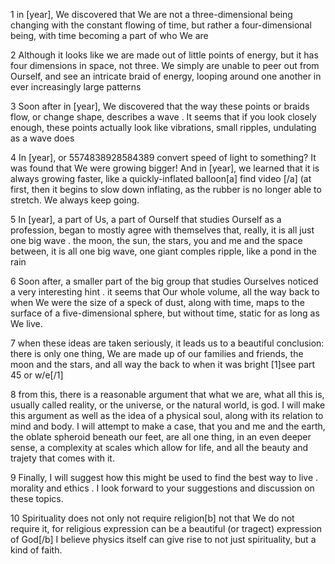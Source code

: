 1 in [year], We discovered that We are not a three-dimensional being changing with the constant flowing of time, but rather a four-dimensional being, with time becoming a part of who We are

2 Although it looks like we are made out of little points of energy, but it has four dimensions in space, not three. We simply are unable to peer out from Ourself, and see an intricate braid of energy, looping around one another in ever increasingly large patterns

3 Soon after in [year], We discovered that the way these points or braids flow, or change shape, describes a wave . It seems that if you look closely enough, these points actually look like vibrations, small ripples, undulating as a wave does

4 In [year], or 5574838928584389 convert speed of light to something? It was found that We were growing bigger! And in [year], we learned that it is always growing faster, like a quickly-inflated balloon[a] find video [/a] (at first, then it begins to slow down inflating, as the rubber is no longer able to stretch. We always keep going.

5 In [year], a part of Us, a part of Ourself that studies Ourself as a profession, began to mostly agree with themselves that, really, it is all just one big wave . the moon,  the sun, the stars, you and me and the space between, it is all one big wave, one giant comples ripple, like a pond in the rain

6  Soon after, a smaller part of the big group that studies Ourselves noticed a very interesting hint . it seems that Our whole volume, all the way back to when We were the size of a speck of dust, along with time, maps to the surface of a five-dimensional sphere, but without time, static for as long as We live.

7 when these ideas are taken seriously, it leads us to a beautiful conclusion: there is only one thing, We are made up of our families and friends, the moon and the stars, and all way the back to when it was bright [1]see part 45 or w/e[/1] 

8 from this, there is a reasonable argument that what we are, what all this is, usually called reality, or the universe, or the natural world, is god. I will make this argument as well as the idea of a physical soul, along with its relation to mind and body. I will attempt to make a case, that you and me and the earth, the oblate spheroid beneath our feet, are all one thing, in an even deeper sense, a complexity at scales which allow for life, and all the beauty and trajety that comes with it.

9 Finally, I will suggest how this might be used to find the best way to live . morality and ethics . I look forward to your suggestions and discussion on these topics.

10 Spirituality does not only not require religion[b] not that We do not require it, for religious expression can be a beautiful (or tragect) expression of God[/b] I believe physics itself can give rise to not just spirituality, but a kind of faith.
